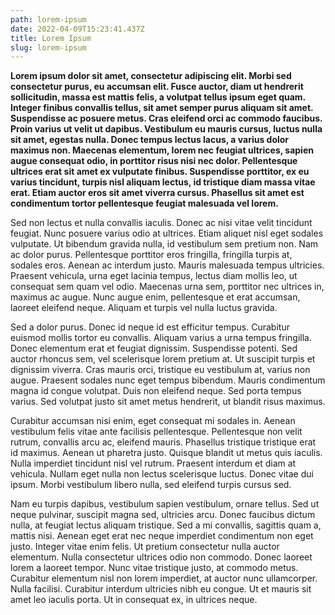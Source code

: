 ```yaml
---
path: lorem-ipsum
date: 2022-04-09T15:23:41.437Z
title: Lorem Ipsum
slug: lorem-ipsum
---
```

**Lorem ipsum dolor sit amet, consectetur adipiscing elit. Morbi sed consectetur purus, eu accumsan elit. Fusce auctor, diam ut hendrerit sollicitudin, massa est mattis felis, a volutpat tellus ipsum eget quam. Integer finibus convallis tellus, sit amet semper purus aliquam sit amet. Suspendisse ac posuere metus. Cras eleifend orci ac commodo faucibus. Proin varius ut velit ut dapibus. Vestibulum eu mauris cursus, luctus nulla sit amet, egestas nulla. Donec tempus lectus lacus, a varius dolor maximus non. Maecenas elementum, lorem nec feugiat ultrices, sapien augue consequat odio, in porttitor risus nisi nec dolor. Pellentesque ultrices erat sit amet ex vulputate finibus. Suspendisse porttitor, ex eu varius tincidunt, turpis nisl aliquam lectus, id tristique diam massa vitae erat. Etiam auctor eros sit amet viverra cursus. Phasellus sit amet est condimentum tortor pellentesque feugiat malesuada vel lorem.**

Sed non lectus et nulla convallis iaculis. Donec ac nisi vitae velit tincidunt feugiat. Nunc posuere varius odio at ultrices. Etiam aliquet nisl eget sodales vulputate. Ut bibendum gravida nulla, id vestibulum sem pretium non. Nam ac dolor purus. Pellentesque porttitor eros fringilla, fringilla turpis at, sodales eros. Aenean ac interdum justo. Mauris malesuada tempus ultricies. Praesent vehicula, urna eget lacinia tempus, lectus diam mollis leo, ut consequat sem quam vel odio. Maecenas urna sem, porttitor nec ultrices in, maximus ac augue. Nunc augue enim, pellentesque et erat accumsan, laoreet eleifend neque. Aliquam et turpis vel nulla luctus gravida.

Sed a dolor purus. Donec id neque id est efficitur tempus. Curabitur euismod mollis tortor eu convallis. Aliquam varius a urna tempus fringilla. Donec elementum erat et feugiat dignissim. Suspendisse potenti. Sed auctor rhoncus sem, vel scelerisque lorem pretium at. Ut suscipit turpis et dignissim viverra. Cras mauris orci, tristique eu vestibulum at, varius non augue. Praesent sodales nunc eget tempus bibendum. Mauris condimentum magna id congue volutpat. Duis non eleifend neque. Sed porta tempus varius. Sed volutpat justo sit amet metus hendrerit, ut blandit risus maximus.

Curabitur accumsan nisi enim, eget consequat mi sodales in. Aenean vestibulum felis vitae ante facilisis pellentesque. Pellentesque non velit rutrum, convallis arcu ac, eleifend mauris. Phasellus tristique tristique erat id maximus. Aenean ut pharetra justo. Quisque blandit ut metus quis iaculis. Nulla imperdiet tincidunt nisl vel rutrum. Praesent interdum et diam at vehicula. Nullam eget nulla non lectus scelerisque luctus. Donec vitae dui ipsum. Morbi vestibulum libero nulla, sed eleifend turpis cursus sed.

Nam eu turpis dapibus, vestibulum sapien vestibulum, ornare tellus. Sed ut neque pulvinar, suscipit magna sed, ultricies arcu. Donec faucibus dictum nulla, at feugiat lectus aliquam tristique. Sed a mi convallis, sagittis quam a, mattis nisi. Aenean eget erat nec neque imperdiet condimentum non eget justo. Integer vitae enim felis. Ut pretium consectetur nulla auctor elementum. Nulla consectetur ultrices odio non commodo. Donec laoreet lorem a laoreet tempor. Nunc vitae tristique justo, at commodo metus. Curabitur elementum nisl non lorem imperdiet, at auctor nunc ullamcorper. Nulla facilisi. Curabitur interdum ultricies nibh eu congue. Ut et mauris sit amet leo iaculis porta. Ut in consequat ex, in ultrices neque.
